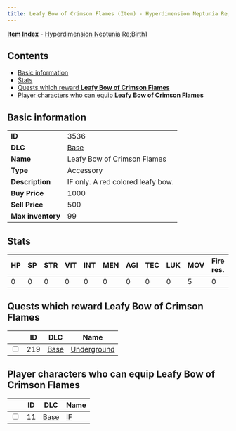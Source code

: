 ```yaml
---
title: Leafy Bow of Crimson Flames (Item) - Hyperdimension Neptunia Re;Birth1
---
```


[**Item Index**](/neptunia/rb1/item/index.html) - [Hyperdimension Neptunia Re;Birth1](/neptunia/rb1)

## Contents

- [Basic information](#basic-information)
- [Stats](#stats)
- [Quests which reward **Leafy Bow of Crimson Flames**](#quests-which-reward-leafy-bow-of-crimson-flames)
- [Player characters who can equip **Leafy Bow of Crimson Flames**](#player-characters-who-can-equip-leafy-bow-of-crimson-flames)
## Basic information

|   |   |
| -- | -- |
| **ID** | 3536 |
| **DLC** | [Base](/neptunia/rb1/dlc/1-base.html) |
| **Name** | Leafy Bow of Crimson Flames |
| **Type** | Accessory |
| **Description** | IF only. A red colored leafy bow. |
| **Buy Price** | 1000 |
| **Sell Price** | 500 |
| **Max inventory** | 99 |


## Stats

| HP | SP | STR | VIT | INT | MEN | AGI | TEC | LUK | MOV | Fire res. | Ice res. | Wind res. | Lightning res. |
| -- | -- | --- | --- | --- | --- | --- | --- | --- | --- | --------- | -------- | --------- | -------------- |
| 0 | 0 | 0 | 0 | 0 | 0 | 0 | 0 | 0 | 5 | 0 | 0 | 0 | 0 |


## Quests which reward **Leafy Bow of Crimson Flames**

|    | ID | DLC | Name |
| -- | -- | --- | ---- |
| <input type="checkbox" id="rb1-quest-1-219" class="trackbox" /> | 219 | [Base](/neptunia/rb1/dlc/1-base.html) | [Underground](/neptunia/rb1/quest/1-219-underground.html) |


## Player characters who can equip **Leafy Bow of Crimson Flames**

|    | ID | DLC | Name |
| -- | -- | --- | ---- |
| <input type="checkbox" id="rb1-player-1-11" class="trackbox" /> | 11 | [Base](/neptunia/rb1/dlc/1-base.html) | [IF](/neptunia/rb1/player/1-11-if.html) |
